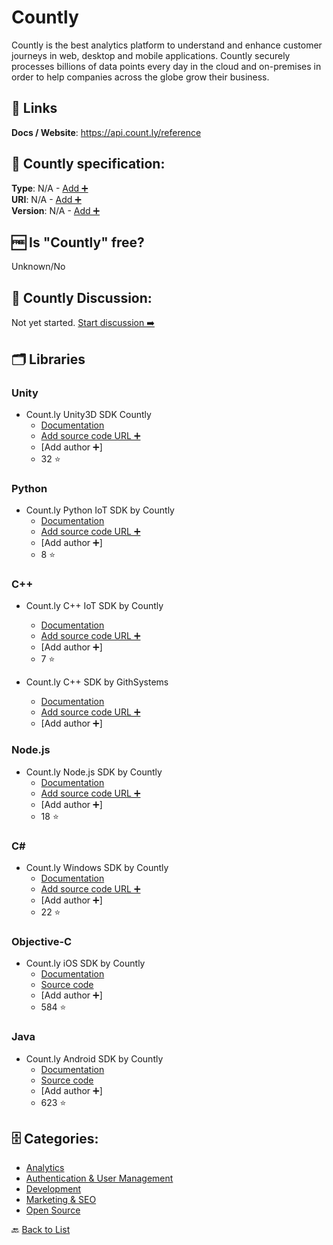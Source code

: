 # Countly
Countly is the best analytics platform to understand and enhance customer journeys in web, desktop and mobile applications. Countly securely processes billions of data points every day in the cloud and on-premises in order to help companies across the globe grow their business.

##  🔗 Links
**Docs / Website**: https://api.count.ly/reference

## 🧬 Countly specification:
**Type**: N/A - [Add ➕](https://github.com/apis-list/apis-list/edit/main/apis-list.yaml)  
**URI**: N/A - [Add ➕](https://github.com/apis-list/apis-list/edit/main/apis-list.yaml)  
**Version**: N/A - [Add ➕](https://github.com/apis-list/apis-list/edit/main/apis-list.yaml)

## 🆓 Is "Countly" free?
Unknown/No  

## 💬 Countly Discussion:
Not yet started. [Start discussion ➡️](https://github.com/apis-list/apis-list/discussions/new)

## 🗂️ Libraries
### Unity
- Count.ly Unity3D SDK Countly
    - [Documentation](https://github.com/Countly/countly-sdk-unity)
    - [Add source code URL ➕]()
    - [Add author ➕]
    - 32 ⭐

### Python
- Count.ly Python IoT SDK by Countly
    - [Documentation](https://github.com/Countly/countly-sdk-iot-python)
    - [Add source code URL ➕]()
    - [Add author ➕]
    - 8 ⭐

### C++
- Count.ly C++ IoT SDK by Countly
    - [Documentation](https://github.com/Countly/countly-sdk-iot-cpp)
    - [Add source code URL ➕]()
    - [Add author ➕]
    - 7 ⭐

- Count.ly C++ SDK by GithSystems
    - [Documentation](https://github.com/GithSystems/CountlyCpp)
    - [Add source code URL ➕]()
    - [Add author ➕]

### Node.js
- Count.ly Node.js SDK by Countly
    - [Documentation](https://github.com/Countly/countly-sdk-nodejs)
    - [Add source code URL ➕]()
    - [Add author ➕]
    - 18 ⭐

### C#
- Count.ly Windows SDK by Countly
    - [Documentation](https://github.com/Countly/countly-sdk-windows)
    - [Add source code URL ➕]()
    - [Add author ➕]
    - 22 ⭐

### Objective-C
- Count.ly iOS SDK by Countly
    - [Documentation](https://github.com/Countly/countly-sdk-ios)
    - [Source code](http://resources.count.ly/v1.0/docs/countly-sdk-for-ios-and-os-x)
    - [Add author ➕]
    - 584 ⭐

### Java
- Count.ly Android SDK by Countly
    - [Documentation](https://github.com/Countly/countly-sdk-android)
    - [Source code](http://resources.count.ly/v1.0/docs/countly-sdk-for-android)
    - [Add author ➕]
    - 623 ⭐


## 🗄️ Categories:
- [Analytics](https://github.com/apis-list/apis-list#analytics-)
- [Authentication & User Management](https://github.com/apis-list/apis-list#authentication--user-management-)
- [Development](https://github.com/apis-list/apis-list#development-)
- [Marketing & SEO](https://github.com/apis-list/apis-list#marketing--seo-)
- [Open Source](https://github.com/apis-list/apis-list#open-source-)

🔙  [Back to List](https://github.com/apis-list/apis-list)
